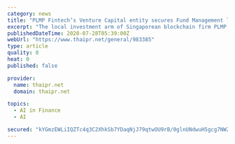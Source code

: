 ```yaml
---
category: news
title: "PLMP Fintech’s Venture Capital entity secures Fund Management licence to bring blockchain to over 10,000 SMEs in 10 years"
excerpt: "The local investment arm of Singaporean blockchain firm PLMP Fintech, PLMP Venture Capital, has been awarded today an Asset and Fund Management licence by the Securities and Exchange Commission of Cambodia (SECC)."
publishedDateTime: 2020-07-28T05:39:00Z
webUrl: "https://www.thaipr.net/general/983385"
type: article
quality: 0
heat: 0
published: false

provider:
  name: thaipr.net
  domain: thaipr.net

topics:
  - AI in Finance
  - AI

secured: "kYGmzEWLiIQZTc4q3C2XhkSb7YDaqNjJ79qtwOU9rB/0glnUNdwuH5gcg7NWZJ2c00SFoq1BJ3eDoIJpEsZ9O8XHhN4CxEQqRC3ABPW4SRIG9b3aJxGjPG/qg6Mucx9E7o1jDa++28FJ1Lzjk+MxoqeR+rwNc74CAyJSGb9X8nRh8mkgtB9Byx1VxRMdOuQjKHoubiPAM5DA+ga6GOvWUe7rnWx4BDmBavtSQ7GLB6aB0838Ll+zxbvhIcyYDrmeAuNS7JZAmEcONxn+myl/VgoRrtaweEqyAuBkaMQ2fBEpMZ+VWRBPm+BX0TZ79SKCU0Undgh2WTub6/yVF3A8JQ==;JAqGK1jIe7iRovYOqIEiiQ=="
---
```


